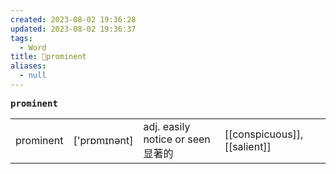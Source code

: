 ```yaml
---
created: 2023-08-02 19:36:28
updated: 2023-08-02 19:36:37
tags:
  - Word
title: 📖prominent
aliases:
  - null
---
```


<pre><strong>prominent</strong></pre>
|   |   |   |   |
|---|---|---|---|
|prominent|['prɒmɪnənt]|adj. easily notice or seen 显著的|[[conspicuous]], [[salient]]|